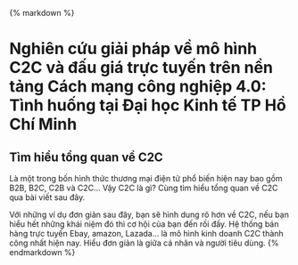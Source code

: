 {% markdown %}
# Nghiên cứu giải pháp về mô hình C2C và đấu giá trực tuyến trên nền tảng Cách mạng công nghiệp 4.0: Tình huống tại Đại học Kinh tế TP Hồ Chí Minh
## Tìm hiểu tổng quan về C2C
Là một trong bốn hình thức thương mại điện tử phổ biến hiện nay bao gồm B2B, B2C, C2B và C2C... Vậy C2C là gì? Cùng tìm hiểu tổng quan về C2C qua bài viết sau đây.

Với những ví dụ đơn giản sau đây, bạn sẽ hình dung rõ hơn về C2C, nếu bạn hiểu hết những khái niệm đó thì cơ hội của bạn đến rồi đấy. Hệ thống bán hàng trực tuyến Ebay, amazon, Lazada… là mô hình kinh doanh C2C thành công nhất hiện nay. Hiểu đơn giản là giữa cá nhân và người tiêu dùng.
{% endmarkdown %}
